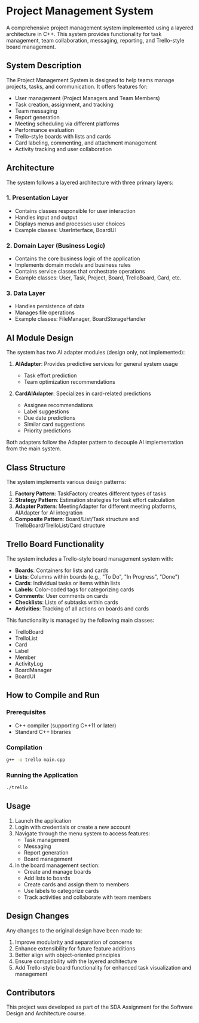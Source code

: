 # Project Management System

A comprehensive project management system implemented using a layered architecture in C++. This system provides functionality for task management, team collaboration, messaging, reporting, and Trello-style board management.

## System Description

The Project Management System is designed to help teams manage projects, tasks, and communication. It offers features for:

- User management (Project Managers and Team Members)
- Task creation, assignment, and tracking
- Team messaging
- Report generation
- Meeting scheduling via different platforms
- Performance evaluation
- Trello-style boards with lists and cards
- Card labeling, commenting, and attachment management
- Activity tracking and user collaboration

## Architecture

The system follows a layered architecture with three primary layers:

### 1. Presentation Layer
- Contains classes responsible for user interaction
- Handles input and output
- Displays menus and processes user choices
- Example classes: UserInterface, BoardUI

### 2. Domain Layer (Business Logic)
- Contains the core business logic of the application
- Implements domain models and business rules
- Contains service classes that orchestrate operations
- Example classes: User, Task, Project, Board, TrelloBoard, Card, etc.

### 3. Data Layer
- Handles persistence of data
- Manages file operations
- Example classes: FileManager, BoardStorageHandler

## AI Module Design

The system has two AI adapter modules (design only, not implemented):

1. **AIAdapter**: Provides predictive services for general system usage
   - Task effort prediction
   - Team optimization recommendations

2. **CardAIAdapter**: Specializes in card-related predictions
   - Assignee recommendations
   - Label suggestions
   - Due date predictions
   - Similar card suggestions
   - Priority predictions

Both adapters follow the Adapter pattern to decouple AI implementation from the main system.

## Class Structure

The system implements various design patterns:

1. **Factory Pattern**: TaskFactory creates different types of tasks
2. **Strategy Pattern**: Estimation strategies for task effort calculation
3. **Adapter Pattern**: MeetingAdapter for different meeting platforms, AIAdapter for AI integration
4. **Composite Pattern**: Board/List/Task structure and TrelloBoard/TrelloList/Card structure

## Trello Board Functionality

The system includes a Trello-style board management system with:

- **Boards**: Containers for lists and cards
- **Lists**: Columns within boards (e.g., "To Do", "In Progress", "Done")
- **Cards**: Individual tasks or items within lists
- **Labels**: Color-coded tags for categorizing cards
- **Comments**: User comments on cards
- **Checklists**: Lists of subtasks within cards
- **Activities**: Tracking of all actions on boards and cards

This functionality is managed by the following main classes:
- TrelloBoard
- TrelloList
- Card
- Label
- Member
- ActivityLog
- BoardManager
- BoardUI

## How to Compile and Run

### Prerequisites
- C++ compiler (supporting C++11 or later)
- Standard C++ libraries

### Compilation
```bash
g++ -o trello main.cpp
```

### Running the Application
```bash
./trello
```

## Usage

1. Launch the application
2. Login with credentials or create a new account
3. Navigate through the menu system to access features:
   - Task management
   - Messaging
   - Report generation
   - Board management
4. In the board management section:
   - Create and manage boards
   - Add lists to boards
   - Create cards and assign them to members
   - Use labels to categorize cards
   - Track activities and collaborate with team members

## Design Changes

Any changes to the original design have been made to:
1. Improve modularity and separation of concerns
2. Enhance extensibility for future feature additions
3. Better align with object-oriented principles
4. Ensure compatibility with the layered architecture
5. Add Trello-style board functionality for enhanced task visualization and management

## Contributors

This project was developed as part of the SDA Assignment for the Software Design and Architecture course. 